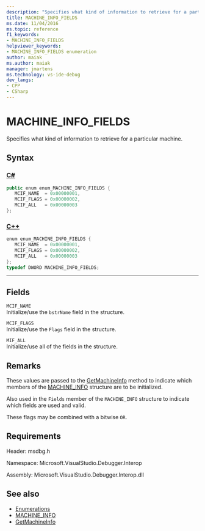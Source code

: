 ```yaml
---
description: "Specifies what kind of information to retrieve for a particular machine."
title: MACHINE_INFO_FIELDS
ms.date: 11/04/2016
ms.topic: reference
f1_keywords:
- MACHINE_INFO_FIELDS
helpviewer_keywords:
- MACHINE_INFO_FIELDS enumeration
author: maiak
ms.author: maiak
manager: jmartens
ms.technology: vs-ide-debug
dev_langs:
- CPP
- CSharp
---
```

# MACHINE_INFO_FIELDS

Specifies what kind of information to retrieve for a particular machine.

## Syntax

### [C#](#tab/csharp)
```csharp
public enum enum_MACHINE_INFO_FIELDS { 
   MCIF_NAME  = 0x00000001,
   MCIF_FLAGS = 0x00000002,
   MCIF_ALL   = 0x00000003
};
```
### [C++](#tab/cpp)
```cpp
enum enum_MACHINE_INFO_FIELDS { 
   MCIF_NAME  = 0x00000001,
   MCIF_FLAGS = 0x00000002,
   MCIF_ALL   = 0x00000003
};
typedef DWORD MACHINE_INFO_FIELDS;
```
---

## Fields
 `MCIF_NAME`\
 Initialize/use the `bstrName` field in the structure.

 `MCIF_FLAGS`\
 Initialize/use the `Flags` field in the structure.

 `MIF_ALL`\
 Initialize/use all of the fields in the structure.

## Remarks
 These values are passed to the [GetMachineInfo](../../../extensibility/debugger/reference/idebugcoreserver2-getmachineinfo.md) method to indicate which members of the [MACHINE_INFO](../../../extensibility/debugger/reference/machine-info.md) structure are to be initialized.

 Also used in the `Fields` member of the `MACHINE_INFO` structure to indicate which fields are used and valid.

 These flags may be combined with a bitwise `OR`.

## Requirements
 Header: msdbg.h

 Namespace: Microsoft.VisualStudio.Debugger.Interop

 Assembly: Microsoft.VisualStudio.Debugger.Interop.dll

## See also
- [Enumerations](../../../extensibility/debugger/reference/enumerations-visual-studio-debugging.md)
- [MACHINE_INFO](../../../extensibility/debugger/reference/machine-info.md)
- [GetMachineInfo](../../../extensibility/debugger/reference/idebugcoreserver2-getmachineinfo.md)
